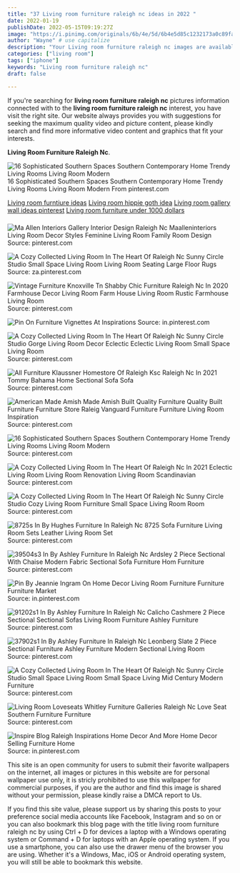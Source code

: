 ```yaml
---
title: "37 Living room furniture raleigh nc ideas in 2022 "
date: 2022-01-19
publishDate: 2022-05-15T09:19:27Z
image: "https://i.pinimg.com/originals/6b/4e/5d/6b4e5d85c1232173a0c89fa65ed89741.jpg"
author: "Wayne" # use capitalize
description: "Your Living room furniture raleigh nc images are available. Living room furniture raleigh nc are a topic that is being searched for and liked by netizens now. You can Download the Living room furniture raleigh nc files here. Download all free vectors."
categories: ["living room"]
tags: ["iphone"]
keywords: "Living room furniture raleigh nc"
draft: false

---
```


If you're searching for **living room furniture raleigh nc** pictures information connected with to the **living room furniture raleigh nc** interest, you have visit the right  site.  Our website always  provides you with  suggestions  for seeking  the maximum  quality video and picture  content, please kindly search and find more informative video content and graphics  that fit your interests.

**Living Room Furniture Raleigh Nc**. 

![16 Sophisticated Southern Spaces Southern Contemporary Home Trendy Living Rooms Living Room Modern](https://i.pinimg.com/736x/c1/d1/2e/c1d12e3a92cfe91b0c92e2631e612b3a--large-artwork-raleigh-north-carolina.jpg "16 Sophisticated Southern Spaces Southern Contemporary Home Trendy Living Rooms Living Room Modern")
16 Sophisticated Southern Spaces Southern Contemporary Home Trendy Living Rooms Living Room Modern From pinterest.com

[Living room furntiure ideas](/living-room-furntiure-ideas/)
[Living room hippie goth idea](/living-room-hippie-goth-idea/)
[Living room gallery wall ideas pinterest](/living-room-gallery-wall-ideas-pinterest/)
[Living room furniture under 1000 dollars](/living-room-furniture-under-1000-dollars/)



### 

 


![Ma Allen Interiors Gallery Interior Design Raleigh Nc Maalleninteriors Living Room Decor Styles Feminine Living Room Family Room Design](https://i.pinimg.com/originals/25/d7/68/25d7681246af4fe702e92c86d5477f83.png "Ma Allen Interiors Gallery Interior Design Raleigh Nc Maalleninteriors Living Room Decor Styles Feminine Living Room Family Room Design")
Source: pinterest.com

 

![A Cozy Collected Living Room In The Heart Of Raleigh Nc Sunny Circle Studio Small Space Living Room Living Room Seating Large Floor Rugs](https://i.pinimg.com/originals/78/bb/cb/78bbcb675febf0578a2fae072ce946a8.jpg "A Cozy Collected Living Room In The Heart Of Raleigh Nc Sunny Circle Studio Small Space Living Room Living Room Seating Large Floor Rugs")
Source: za.pinterest.com

 

![Vintage Furniture Knoxville Tn Shabby Chic Furniture Raleigh Nc In 2020 Farmhouse Decor Living Room Farm House Living Room Rustic Farmhouse Living Room](https://i.pinimg.com/564x/fd/4c/61/fd4c6130cf7afb1955149b8254d22b54.jpg "Vintage Furniture Knoxville Tn Shabby Chic Furniture Raleigh Nc In 2020 Farmhouse Decor Living Room Farm House Living Room Rustic Farmhouse Living Room")
Source: pinterest.com

 

![Pin On Furniture Vignettes At Inspirations](https://i.pinimg.com/originals/a8/b2/ca/a8b2caa92919053f16681ef828e9d669.jpg "Pin On Furniture Vignettes At Inspirations")
Source: in.pinterest.com

 

![A Cozy Collected Living Room In The Heart Of Raleigh Nc Sunny Circle Studio Gorge Living Room Decor Eclectic Eclectic Living Room Small Space Living Room](https://i.pinimg.com/originals/45/83/82/458382f78d08efe2c84be2f8cf767531.jpg "A Cozy Collected Living Room In The Heart Of Raleigh Nc Sunny Circle Studio Gorge Living Room Decor Eclectic Eclectic Living Room Small Space Living Room")
Source: pinterest.com

 

![All Furniture Klaussner Homestore Of Raleigh Ksc Raleigh Nc In 2021 Tommy Bahama Home Sectional Sofa Sofa](https://i.pinimg.com/474x/6d/4b/3b/6d4b3b539cad65d94a689de1a1507cd9.jpg "All Furniture Klaussner Homestore Of Raleigh Ksc Raleigh Nc In 2021 Tommy Bahama Home Sectional Sofa Sofa")
Source: pinterest.com

 

![American Made Amish Made Amish Built Quality Furniture Quality Built Furniture Furniture Store Raleig Vanguard Furniture Furniture Living Room Inspiration](https://i.pinimg.com/originals/6f/0c/be/6f0cbe81e4cc5a6fa634797a8b061f69.jpg "American Made Amish Made Amish Built Quality Furniture Quality Built Furniture Furniture Store Raleig Vanguard Furniture Furniture Living Room Inspiration")
Source: pinterest.com

 

![16 Sophisticated Southern Spaces Southern Contemporary Home Trendy Living Rooms Living Room Modern](https://i.pinimg.com/736x/c1/d1/2e/c1d12e3a92cfe91b0c92e2631e612b3a--large-artwork-raleigh-north-carolina.jpg "16 Sophisticated Southern Spaces Southern Contemporary Home Trendy Living Rooms Living Room Modern")
Source: pinterest.com

 

![A Cozy Collected Living Room In The Heart Of Raleigh Nc In 2021 Eclectic Living Room Living Room Renovation Living Room Scandinavian](https://i.pinimg.com/originals/34/02/68/3402682ad465ed8199607b8e0db2ed65.jpg "A Cozy Collected Living Room In The Heart Of Raleigh Nc In 2021 Eclectic Living Room Living Room Renovation Living Room Scandinavian")
Source: pinterest.com

 

![A Cozy Collected Living Room In The Heart Of Raleigh Nc Sunny Circle Studio Cozy Living Room Furniture Small Space Living Room Room](https://i.pinimg.com/originals/fb/5f/0e/fb5f0e76d4f80cc46f514a6c30f91aa8.jpg "A Cozy Collected Living Room In The Heart Of Raleigh Nc Sunny Circle Studio Cozy Living Room Furniture Small Space Living Room Room")
Source: pinterest.com

 

![8725s In By Hughes Furniture In Raleigh Nc 8725 Sofa Furniture Living Room Sets Leather Living Room Set](https://i.pinimg.com/originals/bd/15/03/bd1503cc33865fe944f9fdf8e5d3be72.png "8725s In By Hughes Furniture In Raleigh Nc 8725 Sofa Furniture Living Room Sets Leather Living Room Set")
Source: pinterest.com

 

![39504s3 In By Ashley Furniture In Raleigh Nc Ardsley 2 Piece Sectional With Chaise Modern Fabric Sectional Sofa Furniture Hom Furniture](https://i.pinimg.com/564x/5b/54/82/5b5482c2e6eabd8e3b3944393acfef06.jpg "39504s3 In By Ashley Furniture In Raleigh Nc Ardsley 2 Piece Sectional With Chaise Modern Fabric Sectional Sofa Furniture Hom Furniture")
Source: pinterest.com

 

![Pin By Jeannie Ingram On Home Decor Living Room Furniture Furniture Furniture Market](https://i.pinimg.com/originals/f3/a7/55/f3a755416a4d3498c9b4657abf5e43d7.png "Pin By Jeannie Ingram On Home Decor Living Room Furniture Furniture Furniture Market")
Source: in.pinterest.com

 

![91202s1 In By Ashley Furniture In Raleigh Nc Calicho Cashmere 2 Piece Sectional Sectional Sofas Living Room Furniture Ashley Furniture](https://i.pinimg.com/564x/ec/3f/e4/ec3fe4c74e06dd7141c14b78a5b128c0.jpg "91202s1 In By Ashley Furniture In Raleigh Nc Calicho Cashmere 2 Piece Sectional Sectional Sofas Living Room Furniture Ashley Furniture")
Source: pinterest.com

 

![37902s1 In By Ashley Furniture In Raleigh Nc Leonberg Slate 2 Piece Sectional Furniture Ashley Furniture Modern Sectional Living Room](https://i.pinimg.com/564x/48/d9/9f/48d99ff777f0c05912b68465de1b0325.jpg "37902s1 In By Ashley Furniture In Raleigh Nc Leonberg Slate 2 Piece Sectional Furniture Ashley Furniture Modern Sectional Living Room")
Source: pinterest.com

 

![A Cozy Collected Living Room In The Heart Of Raleigh Nc Sunny Circle Studio Small Space Living Room Small Space Living Mid Century Modern Furniture](https://i.pinimg.com/736x/fa/c3/12/fac3129f5648ae34aca785662f7f2e5c.jpg "A Cozy Collected Living Room In The Heart Of Raleigh Nc Sunny Circle Studio Small Space Living Room Small Space Living Mid Century Modern Furniture")
Source: pinterest.com

 

![Living Room Loveseats Whitley Furniture Galleries Raleigh Nc Love Seat Southern Furniture Furniture](https://i.pinimg.com/originals/95/9a/84/959a848778362cc41a0fb77705101baa.png "Living Room Loveseats Whitley Furniture Galleries Raleigh Nc Love Seat Southern Furniture Furniture")
Source: pinterest.com

 

![Inspire Blog Raleigh Inspirations Home Decor And More Home Decor Selling Furniture Home](https://i.pinimg.com/originals/6b/4e/5d/6b4e5d85c1232173a0c89fa65ed89741.jpg "Inspire Blog Raleigh Inspirations Home Decor And More Home Decor Selling Furniture Home")
Source: in.pinterest.com

 

This site is an open community for users to submit their favorite wallpapers on the internet, all images or pictures in this website are for personal wallpaper use only, it is stricly prohibited to use this wallpaper for commercial purposes, if you are the author and find this image is shared without your permission, please kindly raise a DMCA report to Us.

If you find this site value, please support us by sharing this posts to your preference social media accounts like Facebook, Instagram and so on or you can also bookmark this blog page with the title living room furniture raleigh nc by using Ctrl + D for devices a laptop with a Windows operating system or Command + D for laptops with an Apple operating system. If you use a smartphone, you can also use the drawer menu of the browser you are using. Whether it's a Windows, Mac, iOS or Android operating system, you will still be able to bookmark this website.
